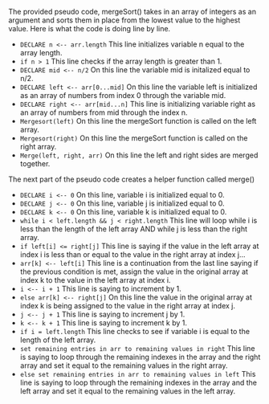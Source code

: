 The provided pseudo code, mergeSort() takes in an array of integers as an argument and sorts them in place from the lowest value to the highest value. Here is what the code is doing line by line.

- `DECLARE n <-- arr.length` This line initializes variable n equal to the array length.
- `if n > 1` This line checks if the array length is greater than 1.
- `DECLARE mid <-- n/2` On this line the variable mid is initalized equal to n/2.
- `DECLARE left <-- arr[0...mid]` On this line the variable left is initialized as an array of numbers from index 0 through the variable mid.
- `DECLARE right <-- arr[mid...n]` This line is initializing variable right as an array of numbers from mid through the index n.
- `Mergesort(left)` On this line the mergeSort function is called on the left array.
- `Mergesort(right)` On this line the mergeSort function is called on the right array.
- `Merge(left, right, arr)` On this line the left and right sides are merged together.


The next part of the pseudo code creates a helper function called merge()


- `DECLARE i <-- 0` On this line, variable i is initialized equal to 0.
- `DECLARE j <-- 0` On this line, variable j is initialized equal to 0.
- `DECLARE k <-- 0` On this line, variable k is initialized equal to 0.
- `while i < left.length && j < right.length` This line will loop while i is less than the length of the left array AND while j is less than the right array.
- `if left[i] <= right[j]` This line is saying if the value in the left array at index i is less than or equal to the value in the right array at index j...
- `arr[k] <-- left[i]` This line is a continuation from the last line saying if the previous condition is met, assign the value in the original array at index k to the value in the left array at index i.
- `i <-- i + 1` This line is saying to increment by 1.
- `else arr[k] <-- right[j]` On this line the value in the original array at index k is being assigned to the value in the right array at index j.
- `j <-- j + 1` This line is saying to increment j by 1.
- `k <-- k + 1` This line is saying to increment k by 1.
- `if i = left.length` This line checks to see if variable i is equal to the length of the left array.
- `set remaining entries in arr to remaining values in right` This line is saying to loop through the remaining indexes in the array and the right array and set it equal to the remaining values in the right array.
- `else set remaining entries in arr to remaining values in left` This line is saying to loop through the remaining indexes in the array and the left array and set it equal to the remaining values in the left array.
